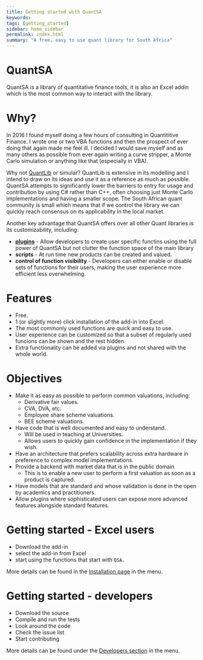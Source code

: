 ```yaml
---
title: Getting started with QuantSA
keywords: 
tags: [getting_started]
sidebar: home_sidebar
permalink: index.html
summary: "A free, easy to use quant library for South Africa"
---
```



# QuantSA

QuantSA is a library of quantitative finance tools, it is also an Excel addin which is the most common way to interact with the library.

# Why?

In 2016 I found myself doing a few hours of consulting in Quantititive Finance.  I wrote one or two VBA functions and then the prospect of ever doing that again made me feel ill.  I decided I would save myself and as many others as possible from ever again writing a curve stripper, a Monte Carlo simulation or anything like that (especially in VBA).

Why not [QuantLib](http://quantlib.org/index.shtml) or simular?  QuantLib is extensive in its modelling and I intend to draw on its ideas and use it as a reference as much as possible.  QuantSA attempts to significantly lower the barriers to entry for usage and contribution by using C# rather than C++, often choosing just Monte Carlo implementations and having a smaller scope.  The South African quant community is small which means that if we control the library we can quickly reach consensus on its applicability in the local market.

Another key advantage that QuantSA offers over all other Quant libraries is its customizability, including:

* **[plugins](home_plugins.html)** - Allow developers to create user specific functins using the full power of QuantSA but not clutter the function space of the main library
* **scripts** - At run time new products can be created and valued.
* **control of function visibility** - Developers can either enable or disable sets of functions for their users, making the user experience more efficient less overwhelming.

# Features

* Free.
* 1 (or slightly more) click installation of the add-in into Excel.
* The most commonly used functions are quick and easy to use.
* User experience can be customized so that a subset of regularly used funcions can be shown and the rest hidden.
* Extra functionality can be added via plugins and not shared with the whole world.


# Objectives
* Make it as easy as possible to perform common valuations, including:
    * Derivative fair values.
    * CVA, DVA, etc.
    * Employee share scheme valuations.
    * BEE scheme valuations.
*  Have code that is well documented and easy to understand.
    * Will be used in teaching at Universities.    
    * Allows users to quickly gain confidence in the implementation if they wish.
* Have an architecture that prefers scalability across extra hardware in preference to complex model implementations.
* Provide a backend with market data that is in the public domain
    * This is to enable a new user to perform a first valuation as soon as a product is captured.
* Have models that are standard and whose validation is done in the open by academics and practitioners.
* Allow plugins where sophisticated users can expose more advanced features alongside standard features.


# Getting started - Excel users

* Download the add-in
* select the add-in from Excel
* start using the functions that start with `QSA.`

More details can be found in the [Installation page](home_installation.html) in the menu.


# Getting started - developers

* Download the source
* Compile and run the tests
* Look around the code
* Check the issue list
* Start contributing

More details can be found under the [Developers section](home_setup.html) in the menu. 



